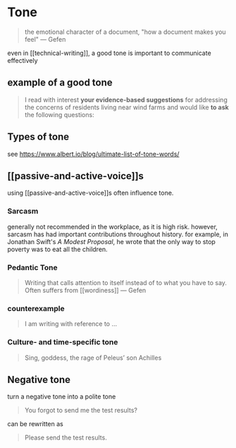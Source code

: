 # Tone

> the emotional character of a document, "how a document makes you feel" &mdash; Gefen

even in [[technical-writing]], a good tone is important to communicate effectively

## example of a good tone

> I read with interest **your evidence-based suggestions** for addressing the concerns of residents living near wind farms and would like **to ask** the following questions:

## Types of tone

see <https://www.albert.io/blog/ultimate-list-of-tone-words/>

## [[passive-and-active-voice]]s

using [[passive-and-active-voice]]s often influence tone.

### Sarcasm

generally not recommended in the workplace, as it is high risk. however, sarcasm has had important contributions throughout history. for example, in Jonathan Swift's _A Modest Proposal_, he wrote that the only way to stop poverty was to eat all the children.

### Pedantic Tone

> Writing that calls attention to itself instead of to what you have to say. Often suffers from [[wordiness]] &mdash; Gefen

### counterexample

> I am writing with reference to $\dots$

### Culture- and time-specific tone

> Sing, goddess, the rage of Peleus’ son Achilles

## Negative tone

turn a negative tone into a polite tone

> You forgot to send me the test results?

can be rewritten as

> Please send the test results.

